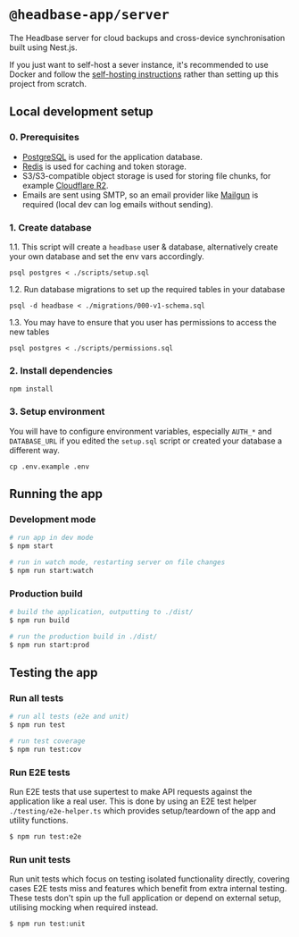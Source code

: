# `@headbase-app/server`
The Headbase server for cloud backups and cross-device synchronisation built using Nest.js.

If you just want to self-host a sever instance, it's recommended to use Docker and follow the [self-hosting instructions](../../docs/self-hosting/index.md) rather than setting up this project from scratch.

## Local development setup

### 0. Prerequisites
- [PostgreSQL](https://www.postgresql.org/download/) is used for the application database.
- [Redis](https://redis.io/docs/latest/operate/oss_and_stack/install/install-redis/) is used for caching and token storage.
- S3/S3-compatible object storage is used for storing file chunks, for example [Cloudflare R2](https://www.cloudflare.com/en-gb/developer-platform/products/r2/).
- Emails are sent using SMTP, so an email provider like [Mailgun](https://www.mailgun.com/) is required (local dev can log emails without sending).

### 1. Create database

1.1. This script will create a `headbase` user & database, alternatively create your own database and set the env vars accordingly.
```shell
psql postgres < ./scripts/setup.sql
```

1.2. Run database migrations to set up the required tables in your database
```shell
psql -d headbase < ./migrations/000-v1-schema.sql
```

1.3. You may have to ensure that you user has permissions to access the new tables
```shell
psql postgres < ./scripts/permissions.sql
```

### 2. Install dependencies
```shell
npm install
```

### 3. Setup environment
You will have to configure environment variables, especially `AUTH_*` and `DATABASE_URL` if you edited the `setup.sql` script or created your database a different way.
```shell
cp .env.example .env
```

## Running the app

### Development mode
```bash
# run app in dev mode
$ npm start

# run in watch mode, restarting server on file changes
$ npm run start:watch
```

### Production build

```bash
# build the application, outputting to ./dist/
$ npm run build

# run the production build in ./dist/
$ npm run start:prod
```

## Testing the app

### Run all tests
```bash
# run all tests (e2e and unit)
$ npm run test

# run test coverage
$ npm run test:cov
```

### Run E2E tests
Run E2E tests that use supertest to make API requests against the application like a real user.
This is done by using an E2E test helper `./testing/e2e-helper.ts` which provides setup/teardown of the app and utility functions.

```bash
$ npm run test:e2e
```

### Run unit tests
Run unit tests which focus on testing isolated functionality directly, covering cases E2E tests miss and features which benefit from extra internal testing.
These tests don't spin up the full application or depend on external setup, utilising mocking when required instead.

```bash
$ npm run test:unit
```

